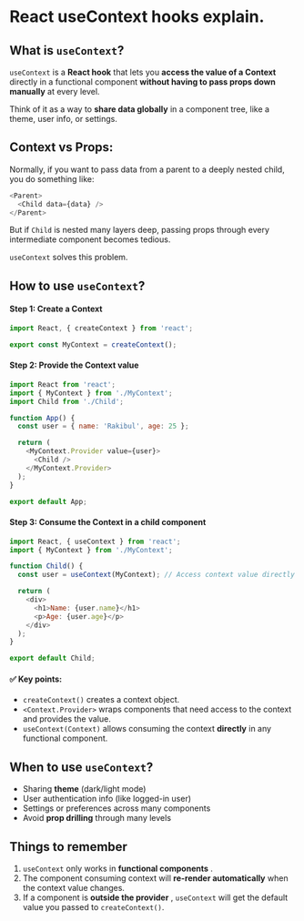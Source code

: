 # React useContext hooks explain.

## What is `useContext`?

`useContext` is a **React hook** that lets you **access the value of a Context** directly in a functional component **without having to pass props down manually** at every level.

Think of it as a way to **share data globally** in a component tree, like a theme, user info, or settings.

## Context vs Props:

Normally, if you want to pass data from a parent to a deeply nested child, you do something like:

```javascript
<Parent>
  <Child data={data} />
</Parent>
```

But if `Child` is nested many layers deep, passing props through every intermediate component becomes tedious.

`useContext` solves this problem.

## How to use `useContext`?

#### Step 1: Create a Context

```javascript
import React, { createContext } from 'react';

export const MyContext = createContext();
```

#### Step 2: Provide the Context value

```javascript
import React from 'react';
import { MyContext } from './MyContext';
import Child from './Child';

function App() {
  const user = { name: 'Rakibul', age: 25 };

  return (
    <MyContext.Provider value={user}>
      <Child />
    </MyContext.Provider>
  );
}

export default App;
```

#### Step 3: Consume the Context in a child component

```javascript
import React, { useContext } from 'react';
import { MyContext } from './MyContext';

function Child() {
  const user = useContext(MyContext); // Access context value directly

  return (
    <div>
      <h1>Name: {user.name}</h1>
      <p>Age: {user.age}</p>
    </div>
  );
}

export default Child;
```

#### ✅ Key points:

* `createContext()` creates a context object.
* `<Context.Provider>` wraps components that need access to the context and provides the value.
* `useContext(Context)` allows consuming the context **directly** in any functional component.

## When to use `useContext`?

* Sharing **theme** (dark/light mode)
* User authentication info (like logged-in user)
* Settings or preferences across many components
* Avoid **prop drilling** through many levels

## Things to remember

1. `useContext` only works in  **functional components** .
2. The component consuming context will **re-render automatically** when the context value changes.
3. If a component is  **outside the provider** , `useContext` will get the default value you passed to `createContext()`.
